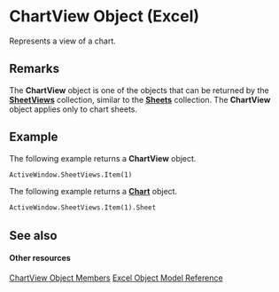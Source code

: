 
# ChartView Object (Excel)

Represents a view of a chart.


## Remarks

The  **ChartView** object is one of the objects that can be returned by the **[SheetViews](954e22cf-1142-40ae-039b-09110d833bfc.md)** collection, similar to the **[Sheets](048fd93c-bc27-4b58-358f-56fcee1710f8.md)** collection. The **ChartView** object applies only to chart sheets.


## Example

The following example returns a  **ChartView** object.


```vb
ActiveWindow.SheetViews.Item(1) 

```

The following example returns a  **[Chart](179c32ce-49bd-6f36-ea12-89fb5443f3ea.md)** object.




```vb
ActiveWindow.SheetViews.Item(1).Sheet 

```


## See also


#### Other resources


[ChartView Object Members](d9758fe2-fc44-8f29-5c19-1068929164ed.md)
[Excel Object Model Reference](http://msdn.microsoft.com/library/11ea8598-8a20-92d5-f98b-0da04263bf2c%28Office.15%29.aspx)
